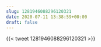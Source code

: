 ```yaml
---
slug: 1281946088296120321
date: 2020-07-11 13:38:59+00:00
draft: false
---
```


{{< tweet 1281946088296120321 >}}
